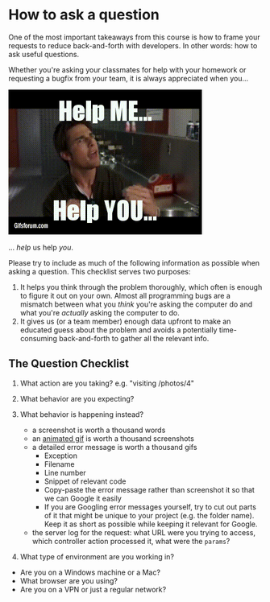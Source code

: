# How to ask a question

One of the most important takeaways from this course is how to frame your requests to reduce back-and-forth with developers. In other words: how to ask useful questions.

Whether you're asking your classmates for help with your homework or requesting a bugfix from your team, it is always appreciated when you...

![](/assets/helpmehelpyou.gif)

... _help_ us help _you_.

Please try to include as much of the following information as possible when asking a question. This checklist serves two purposes:

 1. It helps you think through the problem thoroughly, which often is enough to figure it out on your own. Almost all programming bugs are a mismatch between what you _think_ you're asking the computer do and what you're _actually_ asking the computer to do. 
 2. It gives us (or a team member) enough data upfront to make an educated guess about the problem and avoids a potentially time-consuming back-and-forth to gather all the relevant info. 
 
 
 ## The Question Checklist

 1. What action are you taking? e.g. "visiting /photos/4"
 1. What behavior are you expecting?
 1. What behavior is happening instead?
    - a screenshot is worth a thousand words
    - an [animated gif](https://www.cockos.com/licecap/) is worth a thousand screenshots
    - a detailed error message is worth a thousand gifs
        - Exception
        - Filename
        - Line number
        - Snippet of relevant code
        - Copy-paste the error message rather than screenshot it so that we can Google it easily
        - If you are Googling error messages yourself, try to cut out parts of it that might be unique to your project (e.g. the folder name). Keep it as short as possible while keeping it relevant for Google.
    - the server log for the request: what URL were you trying to access, which controller action processed it, what were the `params`?

 1. What type of environment are you working in? 
   - Are you on a Windows machine or a Mac? 
   - What browser are you using? 
   - Are you on a VPN or just a regular network?
   

